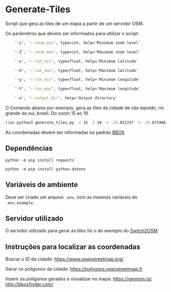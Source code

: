 # Generate-Tiles

Script que gera as tiles de um mapa a partir de um servidor OSM.

Os parâmetros que devem ser informados para utilizar o script:

```cmd
    '-z', '--zoom_min', type=int, help='Minimum zoom level'

    '-Z', '--zoom_max', type=int, help='Maximum zoom level'

    '-x', '--lat_min', type=float, help='Minimum latitude'

    '-X', '--lat_max', type=float, help='Maximum latitude'

    '-y', '--lon_min', type=float, help='Minimum longitude'

    '-Y', '--lon_max', type=float, help='Maximum longitude'

    '-o', '--output_dir', help='Output directory'
```

O Comando abaixo por exemplo, gera as tiles da cidade de são lepoldo, rio grande do sul, brasil. Do zoom 15 ao 19.

```cmd
time python3 generate_tiles.py -z 15 -Z 19 -x -29.812257 -X -29.671966 -y -51.210029 -Y -51.068000 -o /home/duh/tiles-15-19^Cl/
```

As coordenadas devem ser informadas no padrão [BBOX](https://wiki.openstreetmap.org/wiki/Bounding_box)

## Dependências

`python -m pip install requests`

`python -m pip install python-dotenv`

## Variáveis de ambiente

Deve ser criado um arquivo `.env`, com as mesmas variáveis do `.env.example`.

## Servidor utilizado

O servidor utilizado para gerar as tiles foi o do exemplo do [Switch2OSM](https://switch2osm.org/serving-tiles/).

## Instruções para localizar as coordenadas

Buscar o ID da cidade:
https://www.openstreetmap.org/

Gerar os polígonos da cidade:
https://polygons.openstreetmap.fr

Inserir os polígonos gerados e visualizar no mapa:
https://geojson.io/
http://bboxfinder.com/
